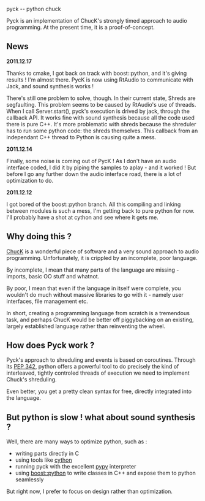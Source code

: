 pyck -- python chuck

Pyck is an implementation of ChucK's strongly timed approach to audio
programming. At the present time, it is a proof-of-concept.

News
----

**2011.12.17**

Thanks to cmake, I got back on track with boost::python, and it's giving
results ! I'm almost there. PycK is now using RtAudio to communicate with Jack,
and sound synthesis works !

There's still one problem to solve, though. In their current state, Shreds are
segfaulting. This problem seems to be caused by RtAudio's use of threads. When
I call Server.start(), pyck's execution is drived by jack, through the callback
API. It works fine with sound synthesis because all the code used there is pure
C++. It's more problematic with shreds because the shreduler has to run some
python code: the shreds themselves. This callback from an independant C++
thread to Python is causing quite a mess.

**2011.12.14**

Finally, some noise is coming out of PycK ! As I don't have an audio interface
coded, I did it by piping the samples to aplay - and it worked ! But before I
go any further down the audio interface road, there is a lot of optimization to
do.

**2011.12.12**

I got bored of the boost::python branch. All this compiling and linking between
modules is such a mess, I'm getting back to pure python for now. I'll probably
have a shot at cython and see where it gets me.

Why doing this ?
----------------

[ChucK](http://chuck.cs.princeton.edu/) is a wonderful piece of software and a
very sound approach to audio programming. Unfortunately, it is crippled by an
incomplete, poor language.

By incomplete, I mean that many parts of the language are missing - imports,
basic OO stuff and whatnot.

By poor, I mean that even if the language in itself were complete, you wouldn't
do much without massive libraries to go with it - namely user interfaces, file
management etc.

In short, creating a programming language from scratch is a tremendous task,
and perhaps ChucK would be better off piggybacking on an existing, largely
established language rather than reinventing the wheel.

How does Pyck work ?
--------------------

Pyck's approach to shreduling and events is based on coroutines. Through its
[PEP 342](http://www.python.org/dev/peps/pep-0342/), python offers a powerful
tool to do precisely the kind of interleaved, tightly controled threads of
execution we need to implement Chuck's shreduling.

Even better, you get a pretty clean syntax for free, directly integrated into
the language.

But python is slow ! what about sound synthesis ?
-------------------------------------------------

Well, there are many ways to optimize python, such as :

 - writing parts directly in C 
 - using tools like [cython](http://cython.org)
 - running pyck with the excellent [pypy](http://pypy.org) interpreter
 - using [boost::python](http://www.boost.org/doc/libs/1_48_0/libs/python/doc/)
   to write classes in C++ and expose them to python seamlessly

But right now, I prefer to focus on design rather than optimization.
